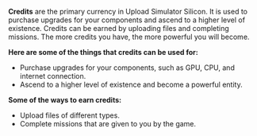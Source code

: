**Credits** are the primary currency in Upload Simulator Silicon. It is used to purchase upgrades for your components and ascend to a higher level of existence. Credits can be earned by uploading files and completing missions. The more credits you have, the more powerful you will become.

**Here are some of the things that credits can be used for:**

- Purchase upgrades for your components, such as GPU, CPU, and internet connection.
- Ascend to a higher level of existence and become a powerful entity.

**Some of the ways to earn credits:**

- Upload files of different types.
- Complete missions that are given to you by the game.
